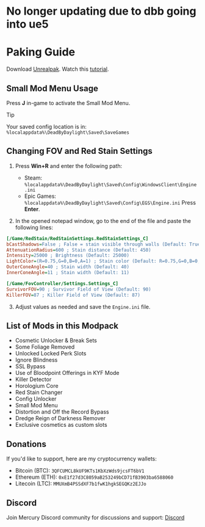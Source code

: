 # No longer updating due to dbb going into ue5

# Paking Guide
Download [Unrealpak](https://drive.usercontent.google.com/u/1/uc?id=1IxQaP-JVNjO1XqSvyG-VysErPH6AlhfG&export=download).
Watch this [tutorial](https://www.youtube.com/watch?v=if5k00s15C8).


## Small Mod Menu Usage

Press **J** in-game to activate the Small Mod Menu.

> [!TIP]
> Your saved config location is in: `%localappdata%\DeadByDaylight\Saved\SaveGames`

## Changing FOV and Red Stain Settings

1. Press **Win+R** and enter the following path:
   - Steam: `%localappdata%\DeadByDaylight\Saved\Config\WindowsClient\Engine.ini`
   - Epic Games: `%localappdata%\DeadByDaylight\Saved\Config\EGS\Engine.ini`
   Press **Enter**.

2. In the opened notepad window, go to the end of the file and paste the following lines:

```ini
[/Game/RedStain/RedStainSettings.RedStainSettings_C]
bCastShadows=False ; False = stain visible through walls (Default: True)
AttenuationRadius=600 ; Stain distance (Default: 450)
Intensity=25000 ; Brightness (Default: 25000)
LightColor=(R=0.75,G=0,B=0,A=1) ; Stain color (Default: R=0.75,G=0,B=0,A=1)
OuterConeAngle=40 ; Stain width (Default: 40)
InnerConeAngle=11 ; Stain width (Default: 11)

[/Game/FovController/Settings.Settings_C]
SurvivorFOV=90 ; Survivor Field of View (Default: 90)
KillerFOV=87 ; Killer Field of View (Default: 87)
```

3. Adjust values as needed and save the `Engine.ini` file.

## List of Mods in this Modpack

- Cosmetic Unlocker & Break Sets
- Some Foliage Removed
- Unlocked Locked Perk Slots
- Ignore Blindness
- SSL Bypass
- Use of Bloodpoint Offerings in KYF Mode
- Killer Detector
- Horologium Core
- Red Stain Changer
- Config Unlocker
- Small Mod Menu
- Distortion and Off the Record Bypass
- Dredge Reign of Darkness Remover
- Exclusive cosmetics as custom slots

## Donations

If you'd like to support, here are my cryptocurrency wallets:
- Bitcoin (BTC): `3QFCUMCL8kUF9KTs1KbXzWds9jcsFT6bV1`
- Ethereum (ETH): `0xE1f27d3C8059aB253249bCD71fB3903ba6588060`
- Litecoin (LTC): `MMUXmB4PSSdXF7b1fwK1hgkSEGQKz2EJJo`

## Discord

Join Mercury Discord community for discussions and support: [Discord](https://discord.gg/RAjmZH62pX)
